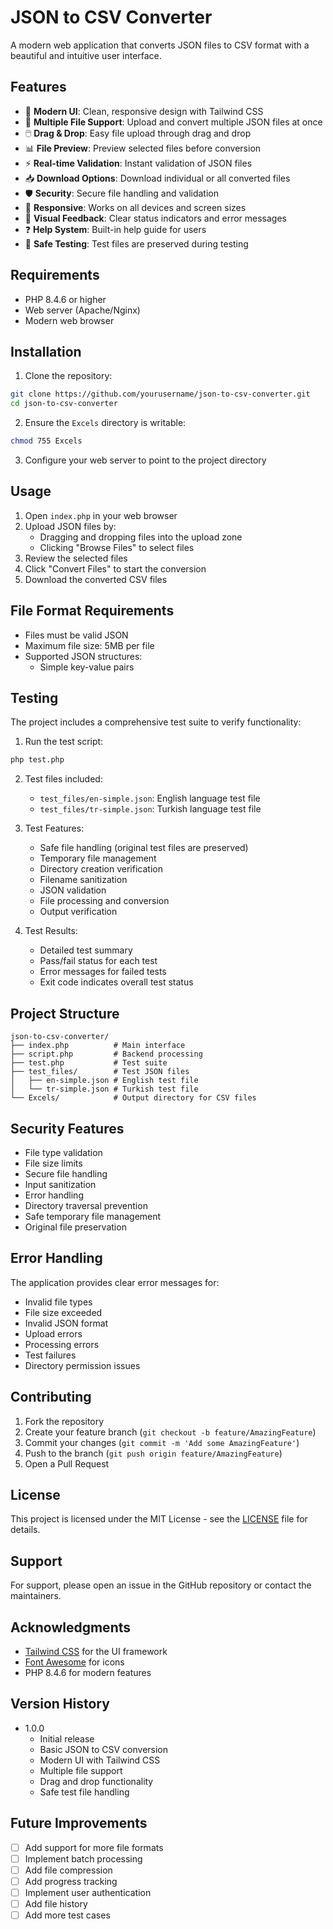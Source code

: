 # JSON to CSV Converter

A modern web application that converts JSON files to CSV format with a beautiful and intuitive user interface.

## Features

- 🚀 **Modern UI**: Clean, responsive design with Tailwind CSS
- 📁 **Multiple File Support**: Upload and convert multiple JSON files at once
- 🖱️ **Drag & Drop**: Easy file upload through drag and drop
- 📊 **File Preview**: Preview selected files before conversion
- ⚡ **Real-time Validation**: Instant validation of JSON files
- 📥 **Download Options**: Download individual or all converted files
- 🛡️ **Security**: Secure file handling and validation
- 📱 **Responsive**: Works on all devices and screen sizes
- 🎨 **Visual Feedback**: Clear status indicators and error messages
- ❓ **Help System**: Built-in help guide for users
- 🔄 **Safe Testing**: Test files are preserved during testing

## Requirements

- PHP 8.4.6 or higher
- Web server (Apache/Nginx)
- Modern web browser

## Installation

1. Clone the repository:
```bash
git clone https://github.com/yourusername/json-to-csv-converter.git
cd json-to-csv-converter
```

2. Ensure the `Excels` directory is writable:
```bash
chmod 755 Excels
```

3. Configure your web server to point to the project directory

## Usage

1. Open `index.php` in your web browser
2. Upload JSON files by:
   - Dragging and dropping files into the upload zone
   - Clicking "Browse Files" to select files
3. Review the selected files
4. Click "Convert Files" to start the conversion
5. Download the converted CSV files

## File Format Requirements

- Files must be valid JSON
- Maximum file size: 5MB per file
- Supported JSON structures:
  - Simple key-value pairs

## Testing

The project includes a comprehensive test suite to verify functionality:

1. Run the test script:
```bash
php test.php
```

2. Test files included:
   - `test_files/en-simple.json`: English language test file
   - `test_files/tr-simple.json`: Turkish language test file

3. Test Features:
   - Safe file handling (original test files are preserved)
   - Temporary file management
   - Directory creation verification
   - Filename sanitization
   - JSON validation
   - File processing and conversion
   - Output verification

4. Test Results:
   - Detailed test summary
   - Pass/fail status for each test
   - Error messages for failed tests
   - Exit code indicates overall test status

## Project Structure

```
json-to-csv-converter/
├── index.php          # Main interface
├── script.php         # Backend processing
├── test.php           # Test suite
├── test_files/        # Test JSON files
│   ├── en-simple.json # English test file
│   └── tr-simple.json # Turkish test file
└── Excels/            # Output directory for CSV files
```

## Security Features

- File type validation
- File size limits
- Secure file handling
- Input sanitization
- Error handling
- Directory traversal prevention
- Safe temporary file management
- Original file preservation

## Error Handling

The application provides clear error messages for:
- Invalid file types
- File size exceeded
- Invalid JSON format
- Upload errors
- Processing errors
- Test failures
- Directory permission issues

## Contributing

1. Fork the repository
2. Create your feature branch (`git checkout -b feature/AmazingFeature`)
3. Commit your changes (`git commit -m 'Add some AmazingFeature'`)
4. Push to the branch (`git push origin feature/AmazingFeature`)
5. Open a Pull Request

## License

This project is licensed under the MIT License - see the [LICENSE](LICENSE) file for details.

## Support

For support, please open an issue in the GitHub repository or contact the maintainers.

## Acknowledgments

- [Tailwind CSS](https://tailwindcss.com/) for the UI framework
- [Font Awesome](https://fontawesome.com/) for icons
- PHP 8.4.6 for modern features

## Version History

- 1.0.0
  - Initial release
  - Basic JSON to CSV conversion
  - Modern UI with Tailwind CSS
  - Multiple file support
  - Drag and drop functionality
  - Safe test file handling

## Future Improvements

- [ ] Add support for more file formats
- [ ] Implement batch processing
- [ ] Add file compression
- [ ] Add progress tracking
- [ ] Implement user authentication
- [ ] Add file history
- [ ] Add more test cases
